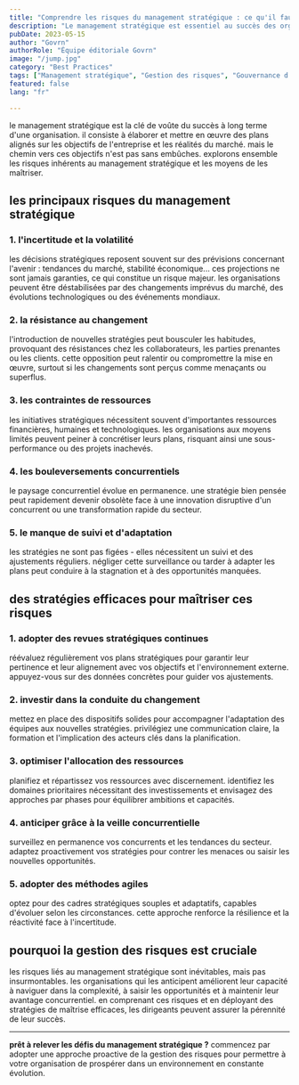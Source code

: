 ```yaml
---
title: "Comprendre les risques du management stratégique : ce qu'il faut savoir"
description: "Le management stratégique est essentiel au succès des organisations, mais comporte des risques. Découvrez les défis, de l'incertitude à la résistance au changement, et apprenez à les gérer efficacement."
pubDate: 2023-05-15
author: "Govrn"
authorRole: "Équipe éditoriale Govrn"
image: "/jump.jpg"
category: "Best Practices"
tags: ["Management stratégique", "Gestion des risques", "Gouvernance d'entreprise", "Leadership"]
featured: false
lang: "fr"

---
```


le management stratégique est la clé de voûte du succès à long terme d'une organisation. il consiste à élaborer et mettre en œuvre des plans alignés sur les objectifs de l'entreprise et les réalités du marché. mais le chemin vers ces objectifs n'est pas sans embûches. explorons ensemble les risques inhérents au management stratégique et les moyens de les maîtriser.

## les principaux risques du management stratégique

### 1. **l'incertitude et la volatilité**
les décisions stratégiques reposent souvent sur des prévisions concernant l'avenir : tendances du marché, stabilité économique... ces projections ne sont jamais garanties, ce qui constitue un risque majeur. les organisations peuvent être déstabilisées par des changements imprévus du marché, des évolutions technologiques ou des événements mondiaux.

### 2. **la résistance au changement**
l'introduction de nouvelles stratégies peut bousculer les habitudes, provoquant des résistances chez les collaborateurs, les parties prenantes ou les clients. cette opposition peut ralentir ou compromettre la mise en œuvre, surtout si les changements sont perçus comme menaçants ou superflus.

### 3. **les contraintes de ressources**
les initiatives stratégiques nécessitent souvent d'importantes ressources financières, humaines et technologiques. les organisations aux moyens limités peuvent peiner à concrétiser leurs plans, risquant ainsi une sous-performance ou des projets inachevés.

### 4. **les bouleversements concurrentiels**
le paysage concurrentiel évolue en permanence. une stratégie bien pensée peut rapidement devenir obsolète face à une innovation disruptive d'un concurrent ou une transformation rapide du secteur.

### 5. **le manque de suivi et d'adaptation**
les stratégies ne sont pas figées - elles nécessitent un suivi et des ajustements réguliers. négliger cette surveillance ou tarder à adapter les plans peut conduire à la stagnation et à des opportunités manquées.

## des stratégies efficaces pour maîtriser ces risques

### 1. **adopter des revues stratégiques continues**
réévaluez régulièrement vos plans stratégiques pour garantir leur pertinence et leur alignement avec vos objectifs et l'environnement externe. appuyez-vous sur des données concrètes pour guider vos ajustements.

### 2. **investir dans la conduite du changement**
mettez en place des dispositifs solides pour accompagner l'adaptation des équipes aux nouvelles stratégies. privilégiez une communication claire, la formation et l'implication des acteurs clés dans la planification.

### 3. **optimiser l'allocation des ressources**
planifiez et répartissez vos ressources avec discernement. identifiez les domaines prioritaires nécessitant des investissements et envisagez des approches par phases pour équilibrer ambitions et capacités.

### 4. **anticiper grâce à la veille concurrentielle**
surveillez en permanence vos concurrents et les tendances du secteur. adaptez proactivement vos stratégies pour contrer les menaces ou saisir les nouvelles opportunités.

### 5. **adopter des méthodes agiles**
optez pour des cadres stratégiques souples et adaptatifs, capables d'évoluer selon les circonstances. cette approche renforce la résilience et la réactivité face à l'incertitude.

## pourquoi la gestion des risques est cruciale

les risques liés au management stratégique sont inévitables, mais pas insurmontables. les organisations qui les anticipent améliorent leur capacité à naviguer dans la complexité, à saisir les opportunités et à maintenir leur avantage concurrentiel. en comprenant ces risques et en déployant des stratégies de maîtrise efficaces, les dirigeants peuvent assurer la pérennité de leur succès.

---

**prêt à relever les défis du management stratégique ?** commencez par adopter une approche proactive de la gestion des risques pour permettre à votre organisation de prospérer dans un environnement en constante évolution.
